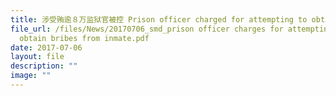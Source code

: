 ```yaml
---
title: 涉受贿逾８万监狱官被控 Prison officer charged for attempting to obtain bribes from inmate
file_url: /files/News/20170706_smd_prison officer charges for attempting to
  obtain bribes from inmate.pdf
date: 2017-07-06
layout: file
description: ""
image: ""
---
```

